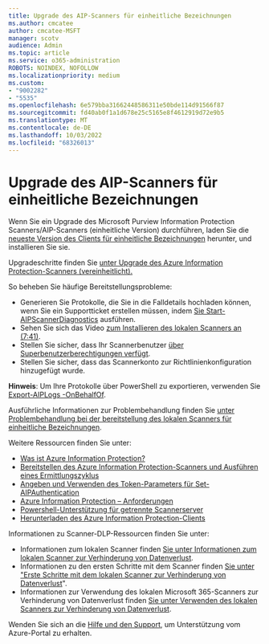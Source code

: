 ```yaml
---
title: Upgrade des AIP-Scanners für einheitliche Bezeichnungen
ms.author: cmcatee
author: cmcatee-MSFT
manager: scotv
audience: Admin
ms.topic: article
ms.service: o365-administration
ROBOTS: NOINDEX, NOFOLLOW
ms.localizationpriority: medium
ms.custom:
- "9002282"
- "5535"
ms.openlocfilehash: 6e579bba31662448586311e50bde114d91566f87
ms.sourcegitcommit: fd40ab0f1a1d678e25c5165e8f4612919d72e9b5
ms.translationtype: MT
ms.contentlocale: de-DE
ms.lasthandoff: 10/03/2022
ms.locfileid: "68326013"
---
```

# <a name="upgrading-the-aip-unified-labeling-scanner"></a>Upgrade des AIP-Scanners für einheitliche Bezeichnungen

Wenn Sie ein Upgrade des Microsoft Purview Information Protection Scanners/AIP-Scanners (einheitliche Version) durchführen, laden Sie die [neueste Version des Clients für einheitliche Bezeichnungen](https://www.microsoft.com/download/details.aspx?id=53018) herunter, und installieren Sie sie.

Upgradeschritte finden Sie [unter Upgrade des Azure Information Protection-Scanners (vereinheitlicht).](https://learn.microsoft.com/azure/information-protection/rms-client/clientv2-admin-guide#upgrading-the-azure-information-protection-scanner)

So beheben Sie häufige Bereitstellungsprobleme:

- Generieren Sie Protokolle, die Sie in die Falldetails hochladen können, wenn Sie ein Supportticket erstellen müssen, indem [Sie Start-AIPScannerDiagnostics](https://docs.microsoft.com/powershell/module/azureinformationprotection/start-aipscannerdiagnostics?view=azureipps) ausführen.
- Sehen Sie sich das Video [zum Installieren des lokalen Scanners an (7:41)](https://techcommunity.microsoft.com/t5/security-compliance-and-identity/mip-scanner-deployment-watch-our-video/ba-p/2023277?attachment-id=32620).
- Stellen Sie sicher, dass Ihr Scannerbenutzer [über Superbenutzerberechtigungen verfügt](https://docs.microsoft.com/azure/information-protection/configure-super-users).
- Stellen Sie sicher, dass das Scannerkonto zur Richtlinienkonfiguration hinzugefügt wurde.

**Hinweis**: Um Ihre Protokolle über PowerShell zu exportieren, verwenden Sie [Export-AIPLogs -OnBehalfOf](https://docs.microsoft.com/powershell/module/azureinformationprotection/export-aiplogs?view=azureipps).

Ausführliche Informationen zur Problembehandlung finden Sie [unter Problembehandlung bei der bereitstellung des lokalen Scanners für einheitliche Bezeichnungen](https://docs.microsoft.com/azure/information-protection/deploy-aip-scanner-tsg).

Weitere Ressourcen finden Sie unter:

- [Was ist Azure Information Protection?](https://docs.microsoft.com/azure/information-protection/what-is-information-protection)
- [Bereitstellen des Azure Information Protection-Scanners und Ausführen eines Ermittlungszyklus](https://learn.microsoft.com/azure/information-protection/deploy-aip-scanner)
- [Angeben und Verwenden des Token-Parameters für Set-AIPAuthentication](https://learn.microsoft.com/previous-versions/azure/information-protection/rms-client/client-admin-guide-powershell#specify-and-use-the-token-parameter-for-set-aipauthentication)
- [Azure Information Protection – Anforderungen](https://learn.microsoft.com/azure/information-protection/requirements)
- [Powershell-Unterstützung für getrennte Scannerserver](https://docs.microsoft.com/azure/information-protection/rms-client/unifiedlabelingclient-version-release-history#powershell-support-for-disconnected-scanner-servers)
- [Herunterladen des Azure Information Protection-Clients](https://www.microsoft.com/download/details.aspx?id=53018)

Informationen zu Scanner-DLP-Ressourcen finden Sie unter:

- Informationen zum lokalen Scanner finden [Sie unter Informationen zum lokalen Scanner zur Verhinderung von Datenverlust](https://learn.microsoft.com/microsoft-365/compliance/dlp-on-premises-scanner-learn).
- Informationen zu den ersten Schritte mit dem Scanner finden [Sie unter "Erste Schritte mit dem lokalen Scanner zur Verhinderung von Datenverlust](https://learn.microsoft.com/microsoft-365/compliance/dlp-on-premises-scanner-get-started)".
- Informationen zur Verwendung des lokalen Microsoft 365-Scanners zur Verhinderung von Datenverlust finden [Sie unter Verwenden des lokalen Scanners zur Verhinderung von Datenverlust](https://learn.microsoft.com/microsoft-365/compliance/dlp-on-premises-scanner-use). 

Wenden Sie sich an die [Hilfe und den Support](https://ms.portal.azure.com/#view/Microsoft_Azure_Support/HelpAndSupportBlade/~/overview), um Unterstützung vom Azure-Portal zu erhalten. 